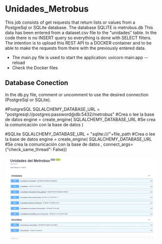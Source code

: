 # Unidades_Metrobus

This job consists of get requests that return lists or values from a PostgreSql or SQLite database. The database SQLITE is metrobus.db
This data has been entered from a dataset.csv file to the "unidades" table. In the code there is no INSERT query so everything is done with SELECT filters.
The intention is to upload this REST API to a DOCKER container and to be able to make the requests from there with the previously entered data.
- The main.py file is used to start the application: uvicorn main:app --reload
- Check the Docker files 

## Database Conection

In the db.py file, comment or uncomment to use the desired connection (PostgreSql or SQLite).

#PostgreSQL
SQLALCHEMY_DATABASE_URL = "postgresql://postgres:password@db:5432/metrobus" #Crea o lee la base de datos
engine = create_engine(
    SQLALCHEMY_DATABASE_URL #Se crea la comunicación con la base de datos
) 

#SQLite
SQLALCHEMY_DATABASE_URL = "sqlite:///"+file_path #Crea o lee la base de datos
engine = create_engine(
                 SQLALCHEMY_DATABASE_URL #Se crea la comunicación con la base de datos
           , connect_args={"check_same_thread": False})




![listado_unidades](https://github.com/vicogarcia16/Unidades_Metrobus/blob/master/unidades.JPG)
